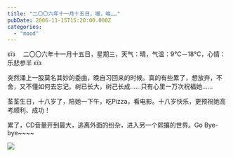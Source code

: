 ```yaml
---
title: "二〇〇六年十一月十五日，嗳，唉……"
pubDate: 2006-11-15T15:20:00.000Z
categories: 
  - "mood"
---
```


εїз　 二〇〇六年十一月十五日，星期三，天气：晴，气温：9℃－18℃，心情：乐悲参半 εїз

  

突然涌上一股莫名其妙的委曲，晚自习回来的时候。真的有些累了，想放弃，不舍，又不懂如何去忘记。树已长大，树己长成……只有心里一万次祝福她……

荃荃生日，十八岁了，陪她一下午，吃Pizza，看电影。十八岁快乐，更预祝她高考顺利、成功！

累了，CD音量开到最大，逃离外面的纷杂，进入另一个熙攘的世界。Go Bye-bye~~~~

![](http://files.myopera.com/meteorain/images/For_all_the_geeks.jpg)
